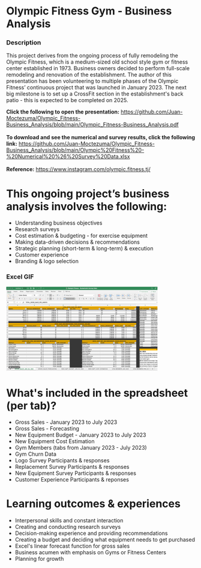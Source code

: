 # Olympic Fitness Gym - Business Analysis

### Description
This project derives from the ongoing process of fully remodeling the Olympic Fitness, which is a medium-sized old school style gym or fitness center established in 1973. 
Business owners decided to perform full-scale remodeling and renovation of the establishment. The author of this presentation has been volunteering to multiple phases of the 
Olympic Fitness’ continuous project that was launched in January 2023. The next big milestone is to set up a CrossFit section in the establishment's back patio - this is expected to be completed on 2025.

<b>Click the following to open the presentation:</b> https://github.com/Juan-Moctezuma/Olympic_Fitness-Business_Analysis/blob/main/Olympic_Fitness-Business_Analysis.pdf <br><br>
<b>To download and see the numerical and survey results, click the following link:</b> https://github.com/Juan-Moctezuma/Olympic_Fitness-Business_Analysis/blob/main/Olympic%20Fitness%20-%20Numerical%20%26%20Survey%20Data.xlsx <br><br>
<b>Reference:</b> https://www.instagram.com/olympic.fitness.tj/

# This ongoing project’s business analysis involves the following: 
   * Understanding business objectives
   * Research surveys
   * Cost estimation & budgeting - for exercise equipment
   * Making data-driven decisions & recommendations
   * Strategic planning (short-term & long-term) & execution
   * Customer experience
   * Branding & logo selection

### Excel GIF
<img src="Assets/Results-Excel_Sheet.gif" width="80%">

# What's included in the spreadsheet (per tab)?
   * Gross Sales - January 2023 to July 2023
   * Gross Sales - Forecasting
   * New Equipment Budget - January 2023 to July 2023
   * New Equipment Cost Estimation
   * Gym Members (tabs from January 2023 - July 2023)
   * Gym Churn Data
   * Logo Survey Participants & responses
   * Replacement Survey Participants & responses
   * New Equipment Survey Participants & responses
   * Customer Experience Participants & reponses

# Learning outcomes & experiences
   * Interpersonal skills and constant interaction
   * Creating and conducting research surveys
   * Decision-making experience and providing recommendations
   * Creating a budget and deciding what equipment needs to get purchased
   * Excel's linear forecast function for gross sales
   * Business acumen with emphasis on Gyms or Fitness Centers
   * Planning for growth

  
